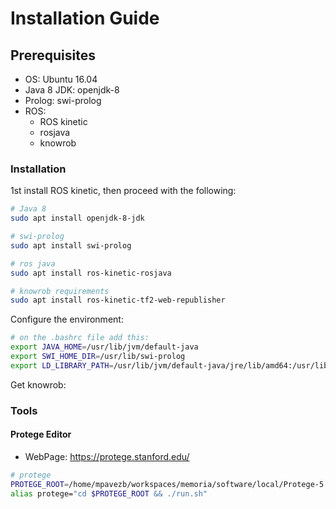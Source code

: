 # Installation Guide


## Prerequisites

- OS: Ubuntu 16.04
- Java 8 JDK: openjdk-8
- Prolog: swi-prolog
- ROS:
	- ROS kinetic
	- rosjava
	- knowrob



### Installation

1st install ROS kinetic, then proceed with the following:

```bash
# Java 8
sudo apt install openjdk-8-jdk

# swi-prolog
sudo apt install swi-prolog

# ros java
sudo apt install ros-kinetic-rosjava

# knowrob requirements
sudo apt install ros-kinetic-tf2-web-republisher

```

Configure the environment:
```bash
# on the .bashrc file add this:
export JAVA_HOME=/usr/lib/jvm/default-java
export SWI_HOME_DIR=/usr/lib/swi-prolog
export LD_LIBRARY_PATH=/usr/lib/jvm/default-java/jre/lib/amd64:/usr/lib/jvm/default-java/jre/lib/amd64/server:$LD_LIBRARY_PATH
```

Get knowrob:



### Tools

#### Protege Editor

- WebPage: https://protege.stanford.edu/

```bash
# protege
PROTEGE_ROOT=/home/mpavezb/workspaces/memoria/software/local/Protege-5.2.0
alias protege="cd $PROTEGE_ROOT && ./run.sh"
```

